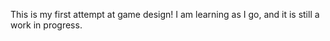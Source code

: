 This is my first attempt at game design! I am learning as I go, and it is still a work in progress.
